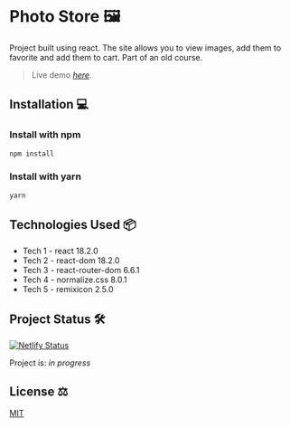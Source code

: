 # Photo Store 🖼
Project built using react. The site allows you to view images, add them to favorite and add them to cart. Part of an old course.

> Live demo [_here_]( https://photo-store-project.netlify.app/).

## Installation 💻

### Install with npm
```bash
npm install
```

### Install with yarn
```bash
yarn
```

## Technologies Used 📦
- Tech 1 - react 18.2.0
- Tech 2 - react-dom 18.2.0
- Tech 3 - react-router-dom 6.6.1
- Tech 4 - normalize.css 8.0.1
- Tech 5 - remixicon 2.5.0

## Project Status 🛠
[![Netlify Status](https://api.netlify.com/api/v1/badges/fdbd8a44-24e0-4d70-97e3-0454433ba96a/deploy-status)](https://app.netlify.com/sites/photo-store-project/deploys)

Project is: _in progress_ 

## License ⚖

[MIT](https://choosealicense.com/licenses/mit/)
